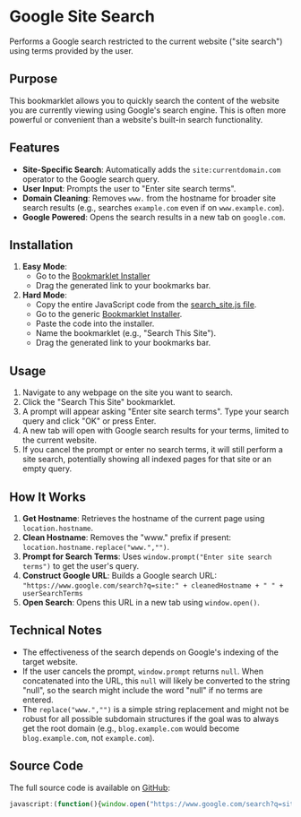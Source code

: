 # Google Site Search

Performs a Google search restricted to the current website ("site search") using terms provided by the user.

## Purpose

This bookmarklet allows you to quickly search the content of the website you are currently viewing using Google's search engine. This is often more powerful or convenient than a website's built-in search functionality.

## Features

-   **Site-Specific Search**: Automatically adds the `site:currentdomain.com` operator to the Google search query.
-   **User Input**: Prompts the user to "Enter site search terms".
-   **Domain Cleaning**: Removes `www.` from the hostname for broader site search results (e.g., searches `example.com` even if on `www.example.com`).
-   **Google Powered**: Opens the search results in a new tab on `google.com`.

## Installation

1.  **Easy Mode**:
    *   Go to the [Bookmarklet Installer](https://austegard.com/web-utilities/bookmarklet-installer.html?bookmarklet=search_site.js)
    *   Drag the generated link to your bookmarks bar.
2.  **Hard Mode**:
    *   Copy the entire JavaScript code from the [search_site.js file](https://github.com/oaustegard/bookmarklets/blob/main/search_site.js).
    *   Go to the generic [Bookmarklet Installer](https://austegard.com/web-utilities/bookmarklet-installer.html).
    *   Paste the code into the installer.
    *   Name the bookmarklet (e.g., "Search This Site").
    *   Drag the generated link to your bookmarks bar.

## Usage

1.  Navigate to any webpage on the site you want to search.
2.  Click the "Search This Site" bookmarklet.
3.  A prompt will appear asking "Enter site search terms". Type your search query and click "OK" or press Enter.
4.  A new tab will open with Google search results for your terms, limited to the current website.
5.  If you cancel the prompt or enter no search terms, it will still perform a site search, potentially showing all indexed pages for that site or an empty query.

## How It Works

1.  **Get Hostname**: Retrieves the hostname of the current page using `location.hostname`.
2.  **Clean Hostname**: Removes the "www." prefix if present: `location.hostname.replace("www.","")`.
3.  **Prompt for Search Terms**: Uses `window.prompt("Enter site search terms")` to get the user's query.
4.  **Construct Google URL**: Builds a Google search URL:
    `"https://www.google.com/search?q=site:" + cleanedHostname + " " + userSearchTerms`
5.  **Open Search**: Opens this URL in a new tab using `window.open()`.

## Technical Notes

-   The effectiveness of the search depends on Google's indexing of the target website.
-   If the user cancels the prompt, `window.prompt` returns `null`. When concatenated into the URL, this `null` will likely be converted to the string "null", so the search might include the word "null" if no terms are entered.
-   The `replace("www.","")` is a simple string replacement and might not be robust for all possible subdomain structures if the goal was to always get the root domain (e.g., `blog.example.com` would become `blog.example.com`, not `example.com`).

## Source Code

The full source code is available on [GitHub](https://github.com/oaustegard/bookmarklets/blob/main/search_site.js):
```javascript
javascript:(function(){window.open("https://www.google.com/search?q=site:"+location.hostname.replace("www.","")+" "+window.prompt("Enter site search terms"))})()
```
